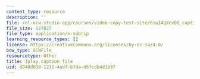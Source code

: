 ```yaml
---
content_type: resource
description: ''
file: /ol-ocw-studio-app/courses/video-copy-test-site/6swIAqXcvDQ_captions.vtt
file_size: 127027
file_type: application/x-subrip
learning_resource_types: []
license: https://creativecommons.org/licenses/by-nc-sa/4.0/
ocw_type: OCWFile
resourcetype: Other
title: 3play caption file
uid: d048d038-1211-4adf-b7da-d6fcdb4d1b97
---
```

